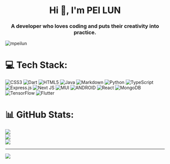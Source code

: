 <h1 align="center">Hi 👋, I'm PEI LUN</h1>
<h3 align="center">A developer who loves coding and puts their creativity into practice.</h3>

<p align="left"> <img src="https://komarev.com/ghpvc/?username=mpeilun&label=Profile%20views&color=0e75b6&style=flat" alt="mpeilun" /> </p>


# 💻 Tech Stack:
![CSS3](https://img.shields.io/badge/css3-%231572B6.svg?style=for-the-badge&logo=css3&logoColor=white) ![Dart](https://img.shields.io/badge/dart-%230175C2.svg?style=for-the-badge&logo=dart&logoColor=white) ![HTML5](https://img.shields.io/badge/html5-%23E34F26.svg?style=for-the-badge&logo=html5&logoColor=white) ![Java](https://img.shields.io/badge/java-%23ED8B00.svg?style=for-the-badge&logo=java&logoColor=white) ![Markdown](https://img.shields.io/badge/markdown-%23000000.svg?style=for-the-badge&logo=markdown&logoColor=white) ![Python](https://img.shields.io/badge/python-3670A0?style=for-the-badge&logo=python&logoColor=ffdd54) ![TypeScript](https://img.shields.io/badge/typescript-%23007ACC.svg?style=for-the-badge&logo=typescript&logoColor=white) ![Express.js](https://img.shields.io/badge/express.js-%23404d59.svg?style=for-the-badge&logo=express&logoColor=%2361DAFB) ![Next JS](https://img.shields.io/badge/Next-black?style=for-the-badge&logo=next.js&logoColor=white) ![MUI](https://img.shields.io/badge/MUI-%230081CB.svg?style=for-the-badge&logo=material-ui&logoColor=white) ![ANDROID](https://img.shields.io/badge/android-%2320232a.svg?style=for-the-badge&logo=android&logoColor=%a4c639) ![React](https://img.shields.io/badge/react-%2320232a.svg?style=for-the-badge&logo=react&logoColor=%2361DAFB) ![MongoDB](https://img.shields.io/badge/MongoDB-%234ea94b.svg?style=for-the-badge&logo=mongodb&logoColor=white) ![TensorFlow](https://img.shields.io/badge/TensorFlow-%23FF6F00.svg?style=for-the-badge&logo=TensorFlow&logoColor=white) ![Flutter](https://img.shields.io/badge/Flutter-%2302569B.svg?style=for-the-badge&logo=Flutter&logoColor=white)
# 📊 GitHub Stats:
![](https://github-readme-stats.vercel.app/api?username=mpeilun&theme=dark&hide_border=true&include_all_commits=false&count_private=true)<br/>
![](https://github-readme-streak-stats.herokuapp.com/?user=mpeilun&theme=dark&hide_border=true)<br/>
![](https://github-readme-stats.vercel.app/api/top-langs/?username=mpeilun&theme=dark&hide_border=true&include_all_commits=false&count_private=true&layout=compact)

---
[![](https://visitcount.itsvg.in/api?id=mpeilun&icon=0&color=12)](https://visitcount.itsvg.in)

<!-- Proudly created with GPRM ( https://gprm.itsvg.in ) -->
